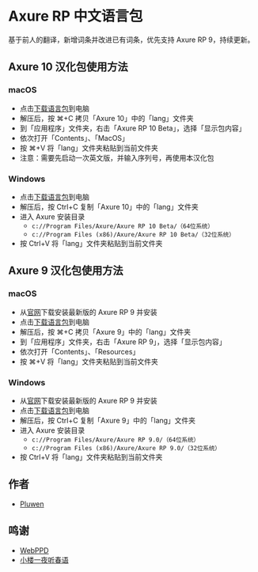# Axure RP 中文语言包
基于前人的翻译，新增词条并改进已有词条，优先支持 Axure RP 9，持续更新。

## Axure 10 汉化包使用方法

### macOS
* 点击[下载语言包](https://github.com/pluwen/axure-cn/archive/master.zip)到电脑
* 解压后，按 ⌘+C 拷贝「Axure 10」中的「lang」文件夹
* 到「应用程序」文件夹，右击「Axure RP 10 Beta」，选择「显示包内容」
* 依次打开「Contents」、「MacOS」
* 按 ⌘+V 将「lang」文件夹粘贴到当前文件夹
* 注意：需要先启动一次英文版，并输入序列号，再使用本汉化包

### Windows
* 点击[下载语言包](https://github.com/pluwen/axure-cn/archive/master.zip)到电脑
* 解压后，按 Ctrl+C 复制「Axure 10」中的「lang」文件夹
* 进入 Axure 安装目录
  * ``c://Program Files/Axure/Axure RP 10 Beta/（64位系统）``
  * ``c://Program Files (x86)/Axure/Axure RP 10 Beta/（32位系统）``
* 按 Ctrl+V 将「lang」文件夹粘贴到当前文件夹

## Axure 9 汉化包使用方法

### macOS
* 从[官网](https://www.axure.com/)下载安装最新版的 Axure RP 9 并安装
* 点击[下载语言包](https://github.com/pluwen/axure-cn/archive/master.zip)到电脑
* 解压后，按 ⌘+C 拷贝「Axure 9」中的「lang」文件夹
* 到「应用程序」文件夹，右击「Axure RP 9」，选择「显示包内容」
* 依次打开「Contents」、「Resources」
* 按 ⌘+V 将「lang」文件夹粘贴到当前文件夹

### Windows
* 从[官网](https://www.axure.com/)下载安装最新版的 Axure RP 9 并安装
* 点击[下载语言包](https://github.com/pluwen/axure-cn/archive/master.zip)到电脑
* 解压后，按 Ctrl+C 复制「Axure 9」中的「lang」文件夹
* 进入 Axure 安装目录
  * ``c://Program Files/Axure/Axure RP 9.0/（64位系统）``
  * ``c://Program Files (x86)/Axure/Axure RP 9.0/（32位系统）``
* 按 Ctrl+V 将「lang」文件夹粘贴到当前文件夹

## 作者
* [Pluwen](https://twitter.com/pluwen)

## 鸣谢
* [WebPPD](http://www.axure.org/thread-16312-1-1.html)
* [小楼一夜听春语](http://www.chanpinban.com)
